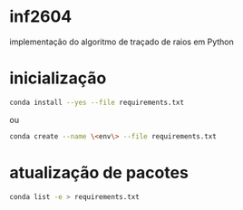 # inf2604
implementação do algoritmo de traçado de raios em Python

# inicialização
```bash
conda install --yes --file requirements.txt
```

ou

```bash
conda create --name \<env\> --file requirements.txt
```

# atualização de pacotes
```bash
conda list -e > requirements.txt
```